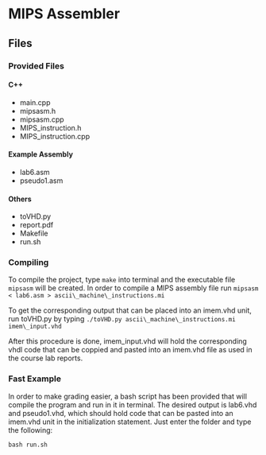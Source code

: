
# MIPS Assembler

## Files
### Provided Files
#### C++
- main.cpp 
- mipsasm.h
- mipsasm.cpp
- MIPS\_instruction.h
- MIPS\_instruction.cpp
#### Example Assembly    
- lab6.asm
- pseudo1.asm 
#### Others
- toVHD.py 
- report.pdf
- Makefile 
- run.sh   

### Compiling

To compile the project, type `make` into terminal and the executable file
`mipsasm` will be created. In order to compile a MIPS assembly file run
`mipsasm < lab6.asm > ascii\_machine\_instructions.mi`

To get the corresponding output that can be placed into an imem.vhd unit,
run toVHD.py by typing `./toVHD.py ascii\_machine\_instructions.mi 
imem\_input.vhd`

After this procedure is done, imem\_input.vhd will hold the corresponding 
vhdl code that can be coppied and pasted into an imem.vhd file as used in
the course lab reports.

### Fast Example

In order to make grading easier, a bash script has been provided that
will compile the program and run in it in terminal. The desired output
is lab6.vhd and pseudo1.vhd, which should hold code that can be pasted 
into an imem.vhd unit in the initialization statement. Just enter the
folder and type the following:
    
`bash run.sh`



